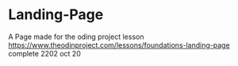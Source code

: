 # Landing-Page
A Page made for the oding project lesson https://www.theodinproject.com/lessons/foundations-landing-page complete 2202 oct 20
